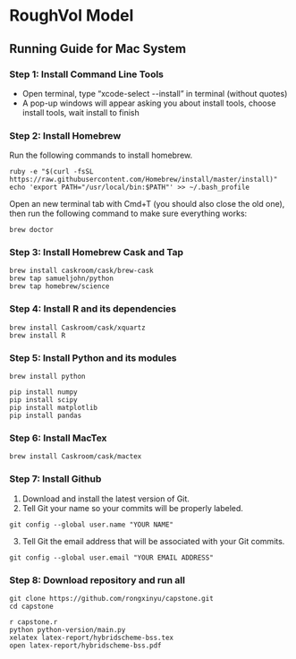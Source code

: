 # RoughVol Model

## Running Guide for Mac System

### Step 1: Install Command Line Tools
- Open terminal, type “xcode-select --install” in terminal (without quotes)
- A pop-up windows will appear asking you about install tools, choose install tools, wait install to finish
  
### Step 2: Install Homebrew
Run the following commands to install homebrew.
```
ruby -e "$(curl -fsSL https://raw.githubusercontent.com/Homebrew/install/master/install)"
echo 'export PATH="/usr/local/bin:$PATH"' >> ~/.bash_profile
```

Open an new terminal tab with Cmd+T (you should also close the old one), then run the following command to make sure everything works:
```
brew doctor
```

### Step 3: Install Homebrew Cask and Tap
```
brew install caskroom/cask/brew-cask
brew tap samueljohn/python
brew tap homebrew/science
```

### Step 4: Install R and its dependencies
```
brew install Caskroom/cask/xquartz
brew install R
```

### Step 5: Install Python and its modules
```
brew install python

pip install numpy
pip install scipy
pip install matplotlib
pip install pandas
```

### Step 6: Install MacTex
```
brew install Caskroom/cask/mactex
```

### Step 7: Install Github
1. Download and install the latest version of Git.
2. Tell Git your name so your commits will be properly labeled.
``` 
git config --global user.name "YOUR NAME" 
```
 
3. Tell Git the email address that will be associated with your Git commits.
```
git config --global user.email "YOUR EMAIL ADDRESS"
```
     
### Step 8: Download repository and run all
```
git clone https://github.com/rongxinyu/capstone.git
cd capstone

r capstone.r
python python-version/main.py
xelatex latex-report/hybridscheme-bss.tex
open latex-report/hybridscheme-bss.pdf
```
